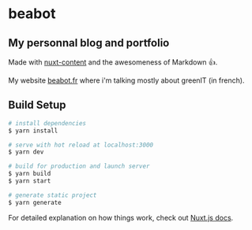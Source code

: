 # beabot

## My personnal blog and portfolio

Made with [nuxt-content](https://content.nuxtjs.org) and the awesomeness of Markdown 👍.

My website [beabot.fr](https://beabot.fr) where i'm talking mostly about greenIT (in french).

## Build Setup

```bash
# install dependencies
$ yarn install

# serve with hot reload at localhost:3000
$ yarn dev

# build for production and launch server
$ yarn build
$ yarn start

# generate static project
$ yarn generate
```

For detailed explanation on how things work, check out [Nuxt.js docs](https://nuxtjs.org).

